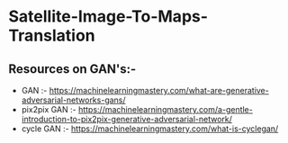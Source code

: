 # Satellite-Image-To-Maps-Translation

## Resources on GAN's:-
* GAN :- https://machinelearningmastery.com/what-are-generative-adversarial-networks-gans/
* pix2pix GAN :- https://machinelearningmastery.com/a-gentle-introduction-to-pix2pix-generative-adversarial-network/
* cycle GAN :- https://machinelearningmastery.com/what-is-cyclegan/
